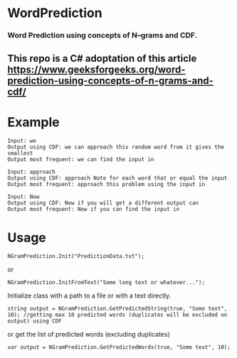 # WordPrediction
### Word Prediction using concepts of N–grams and CDF.

## This repo is a C# adoptation of this article https://www.geeksforgeeks.org/word-prediction-using-concepts-of-n-grams-and-cdf/

# Example
```
Input: we
Output using CDF: we can approach this random word from it gives the smallest
Output most frequent: we can find the input in

Input: approach
Output using CDF: approach Note for each word that or equal the input
Output most frequent: approach this problem using the input in

Input: Now
Output using CDF: Now if you will get a different output can
Output most frequent: Now if you can find the input in
```

# Usage
```
NGramPrediction.Init("PredictionData.txt");
```
or
```
NGramPrediction.InitFromText("Some long text or whatever...");
```
Initialize class with a path to a file or with a text directly.

```
string output = NGramPrediction.GetPredictedString(true, "Some text", 10); //getting max 10 predicted words (duplicates will be excluded on output) using CDF
```
or get the list of predicted words (excluding duplicates)
```
var output = NGramPrediction.GetPredictedWords(true, "Some text", 10);
```
